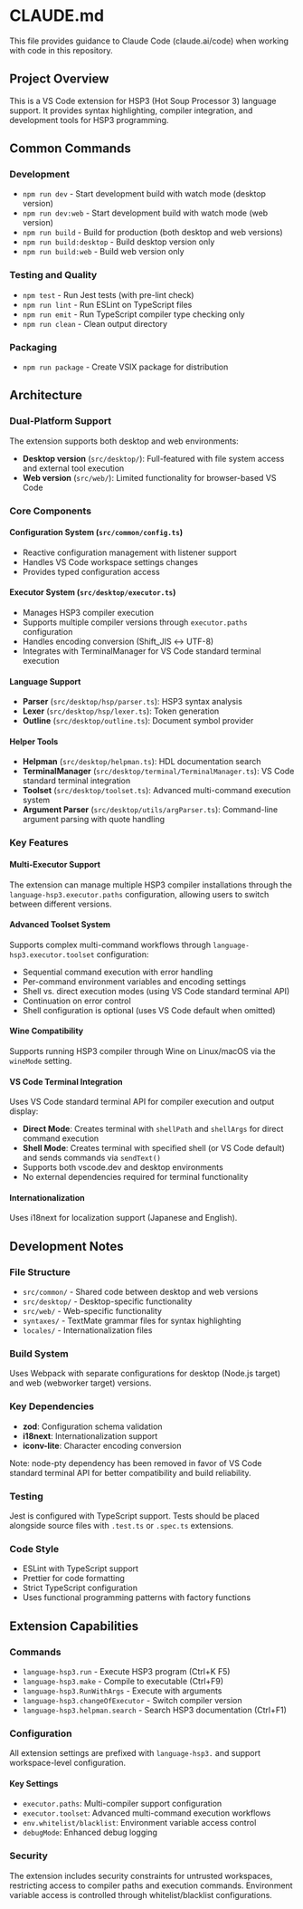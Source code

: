 # CLAUDE.md

This file provides guidance to Claude Code (claude.ai/code) when working with code in this repository.

## Project Overview

This is a VS Code extension for HSP3 (Hot Soup Processor 3) language support. It provides syntax highlighting, compiler integration, and development tools for HSP3 programming.

## Common Commands

### Development
- `npm run dev` - Start development build with watch mode (desktop version)
- `npm run dev:web` - Start development build with watch mode (web version)
- `npm run build` - Build for production (both desktop and web versions)
- `npm run build:desktop` - Build desktop version only
- `npm run build:web` - Build web version only

### Testing and Quality
- `npm test` - Run Jest tests (with pre-lint check)
- `npm run lint` - Run ESLint on TypeScript files
- `npm run emit` - Run TypeScript compiler type checking only
- `npm run clean` - Clean output directory

### Packaging
- `npm run package` - Create VSIX package for distribution

## Architecture

### Dual-Platform Support
The extension supports both desktop and web environments:
- **Desktop version** (`src/desktop/`): Full-featured with file system access and external tool execution
- **Web version** (`src/web/`): Limited functionality for browser-based VS Code

### Core Components

#### Configuration System (`src/common/config.ts`)
- Reactive configuration management with listener support
- Handles VS Code workspace settings changes
- Provides typed configuration access

#### Executor System (`src/desktop/executor.ts`)
- Manages HSP3 compiler execution
- Supports multiple compiler versions through `executor.paths` configuration
- Handles encoding conversion (Shift_JIS ↔ UTF-8)
- Integrates with TerminalManager for VS Code standard terminal execution

#### Language Support
- **Parser** (`src/desktop/hsp/parser.ts`): HSP3 syntax analysis
- **Lexer** (`src/desktop/hsp/lexer.ts`): Token generation
- **Outline** (`src/desktop/outline.ts`): Document symbol provider

#### Helper Tools
- **Helpman** (`src/desktop/helpman.ts`): HDL documentation search
- **TerminalManager** (`src/desktop/terminal/TerminalManager.ts`): VS Code standard terminal integration
- **Toolset** (`src/desktop/toolset.ts`): Advanced multi-command execution system
- **Argument Parser** (`src/desktop/utils/argParser.ts`): Command-line argument parsing with quote handling

### Key Features

#### Multi-Executor Support
The extension can manage multiple HSP3 compiler installations through the `language-hsp3.executor.paths` configuration, allowing users to switch between different versions.

#### Advanced Toolset System
Supports complex multi-command workflows through `language-hsp3.executor.toolset` configuration:
- Sequential command execution with error handling
- Per-command environment variables and encoding settings  
- Shell vs. direct execution modes (using VS Code standard terminal API)
- Continuation on error control
- Shell configuration is optional (uses VS Code default when omitted)

#### Wine Compatibility
Supports running HSP3 compiler through Wine on Linux/macOS via the `wineMode` setting.

#### VS Code Terminal Integration
Uses VS Code standard terminal API for compiler execution and output display:
- **Direct Mode**: Creates terminal with `shellPath` and `shellArgs` for direct command execution
- **Shell Mode**: Creates terminal with specified shell (or VS Code default) and sends commands via `sendText()`
- Supports both vscode.dev and desktop environments
- No external dependencies required for terminal functionality

#### Internationalization
Uses i18next for localization support (Japanese and English).

## Development Notes

### File Structure
- `src/common/` - Shared code between desktop and web versions
- `src/desktop/` - Desktop-specific functionality
- `src/web/` - Web-specific functionality
- `syntaxes/` - TextMate grammar files for syntax highlighting
- `locales/` - Internationalization files

### Build System
Uses Webpack with separate configurations for desktop (Node.js target) and web (webworker target) versions.

### Key Dependencies
- **zod**: Configuration schema validation
- **i18next**: Internationalization support
- **iconv-lite**: Character encoding conversion

Note: node-pty dependency has been removed in favor of VS Code standard terminal API for better compatibility and build reliability.

### Testing
Jest is configured with TypeScript support. Tests should be placed alongside source files with `.test.ts` or `.spec.ts` extensions.

### Code Style
- ESLint with TypeScript support
- Prettier for code formatting
- Strict TypeScript configuration
- Uses functional programming patterns with factory functions

## Extension Capabilities

### Commands
- `language-hsp3.run` - Execute HSP3 program (Ctrl+K F5)
- `language-hsp3.make` - Compile to executable (Ctrl+F9)
- `language-hsp3.RunWithArgs` - Execute with arguments
- `language-hsp3.changeOfExecutor` - Switch compiler version
- `language-hsp3.helpman.search` - Search HSP3 documentation (Ctrl+F1)

### Configuration
All extension settings are prefixed with `language-hsp3.` and support workspace-level configuration.

#### Key Settings
- `executor.paths`: Multi-compiler support configuration
- `executor.toolset`: Advanced multi-command execution workflows
- `env.whitelist/blacklist`: Environment variable access control
- `debugMode`: Enhanced debug logging

### Security
The extension includes security constraints for untrusted workspaces, restricting access to compiler paths and execution commands. Environment variable access is controlled through whitelist/blacklist configurations.
